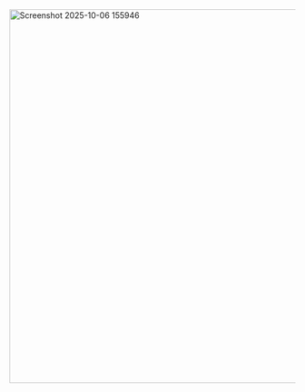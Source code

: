 <img width="1243" height="659" alt="Screenshot 2025-10-06 155946" src="https://github.com/user-attachments/assets/2d83b1a1-a951-4aba-991a-56bf3ee55553" />
